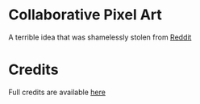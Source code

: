 # Collaborative Pixel Art
A terrible idea that was shamelessly stolen from [Reddit](https://www.reddit.com/r/place/)

# Credits
Full credits are available [here]("https://github.com/cbpudding/collaborate-pixel-art/blob/public/main/CREDITS.md")

